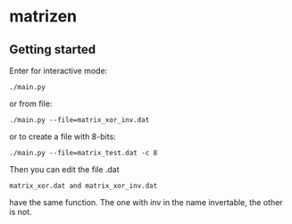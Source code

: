 # matrizen

## Getting started

Enter for interactive mode:
```
./main.py
```

or from file:
```
./main.py --file=matrix_xor_inv.dat
```

or to create a file with 8-bits:
```
./main.py --file=matrix_test.dat -c 8
```
Then you can edit the file .dat

```
matrix_xor.dat and matrix_xor_inv.dat
```
have the same function. The one with inv in the name invertable, the other
is not.
